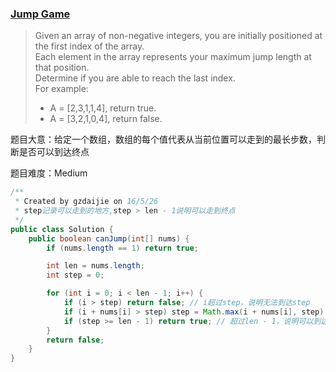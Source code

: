 ### [Jump Game](https://leetcode.com/problems/jump-game/)

> Given an array of non-negative integers, you are initially positioned at the first index of the array. <br/>
> Each element in the array represents your maximum jump length at that position. <br/>
> Determine if you are able to reach the last index. <br/>
> For example: <br/>
> * A = [2,3,1,1,4], return true. <br/>
> * A = [3,2,1,0,4], return false.

题目大意：给定一个数组，数组的每个值代表从当前位置可以走到的最长步数，判断是否可以到达终点

题目难度：Medium

```java
/**
 * Created by gzdaijie on 16/5/26
 * step记录可以走到的地方,step > len - 1说明可以走到终点
 */
public class Solution {
    public boolean canJump(int[] nums) {
        if (nums.length == 1) return true;

        int len = nums.length;
        int step = 0;

        for (int i = 0; i < len - 1; i++) {
            if (i > step) return false; // i超过step，说明无法到达step
            if (i + nums[i] > step) step = Math.max(i + nums[i], step); // 更新可以走到的最远位置
            if (step >= len - 1) return true; // 超过len - 1，说明可以到达终点
        }
        return false;
    }
}
```